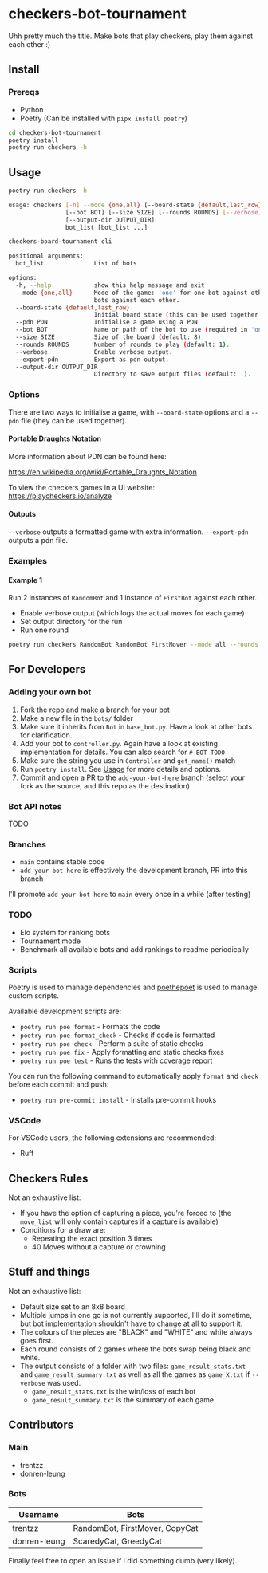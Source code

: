 # checkers-bot-tournament

Uhh pretty much the title. Make bots that play checkers, play them against each other :)

## Install

### Prereqs

- Python
- Poetry (Can be installed with `pipx install poetry`)

```bash
cd checkers-bot-tournament
poetry install
poetry run checkers -h
```

## Usage

```bash
poetry run checkers -h

usage: checkers [-h] --mode {one,all} [--board-state {default,last_row}] [--pdn PDN]
                [--bot BOT] [--size SIZE] [--rounds ROUNDS] [--verbose] [--export-pdn]
                [--output-dir OUTPUT_DIR]
                bot_list [bot_list ...]

checkers-board-tournament cli

positional arguments:
  bot_list              List of bots

options:
  -h, --help            show this help message and exit
  --mode {one,all}      Mode of the game: 'one' for one bot against others, 'all' for all
                        bots against each other.
  --board-state {default,last_row}
                        Initial board state (this can be used together with --pdn)
  --pdn PDN             Initialise a game using a PDN
  --bot BOT             Name or path of the bot to use (required in 'one' mode).
  --size SIZE           Size of the board (default: 8).
  --rounds ROUNDS       Number of rounds to play (default: 1).
  --verbose             Enable verbose output.
  --export-pdn          Export as pdn output.
  --output-dir OUTPUT_DIR
                        Directory to save output files (default: .).
```

### Options

There are two ways to initialise a game, with `--board-state` options and a `--pdn` file (they can be used together).

#### Portable Draughts Notation

More information about PDN can be found here:

<https://en.wikipedia.org/wiki/Portable_Draughts_Notation>

To view the checkers games in a UI website:
<https://playcheckers.io/analyze>

#### Outputs

`--verbose` outputs a formatted game with extra information.
`--export-pdn` outputs a pdn file.

### Examples

#### Example 1

Run 2 instances of `RandomBot` and 1 instance of `FirstBot` against each other.

- Enable verbose output (which logs the actual moves for each game)
- Set output directory for the run
- Run one round

```bash
poetry run checkers RandomBot RandomBot FirstMover --mode all --rounds 1 --verbose --output-dir output
```

## For Developers

### Adding your own bot

1. Fork the repo and make a branch for your bot
2. Make a new file in the `bots/` folder
3. Make sure it inherits from `Bot` in `base_bot.py`. Have a look at other bots for clarification.
4. Add your bot to `controller.py`. Again have a look at existing implementation for details. You can also search for `# BOT TODO`
5. Make sure the string you use in `Controller` and `get_name()` match
6. Run `poetry install`. See [Usage](#usage) for more details and options.
7. Commit and open a PR to the `add-your-bot-here` branch (select your fork as the source, and this repo as the destination)

### Bot API notes

TODO

### Branches

- `main` contains stable code
- `add-your-bot-here` is effectively the development branch, PR into this branch

I'll promote `add-your-bot-here` to `main` every once in a while (after testing)

### TODO

- Elo system for ranking bots
- Tournament mode
- Benchmark all available bots and add rankings to readme periodically

### Scripts

Poetry is used to manage dependencies and [poethepoet](https://pypi.org/project/poethepoet/) is used to manage custom scripts.

Available development scripts are:

- `poetry run poe format` - Formats the code
- `poetry run poe format_check` - Checks if code is formatted
- `poetry run poe check` - Perform a suite of static checks
- `poetry run poe fix` - Apply formatting and static checks fixes
- `poetry run poe test` - Runs the tests with coverage report

You can run the following command to automatically apply `format` and `check` before each commit and push:

- `poetry run pre-commit install` - Installs pre-commit hooks

### VSCode

For VSCode users, the following extensions are recommended:

- Ruff

## Checkers Rules

Not an exhaustive list:

- If you have the option of capturing a piece, you're forced to (the `move_list` will only contain captures if a capture is available)
- Conditions for a draw are:
  - Repeating the exact position 3 times
  - 40 Moves without a capture or crowning

## Stuff and things

Not an exhaustive list:

- Default size set to an 8x8 board
- Multiple jumps in one go is not currently supported, I'll do it sometime, but bot implementation shouldn't have to change at all to support it.
- The colours of the pieces are "BLACK" and "WHITE" and white always goes first.
- Each round consists of 2 games where the bots swap being black and white.
- The output consists of a folder with two files: `game_result_stats.txt` and `game_result_summary.txt` as well as all the games as `game_X.txt` if `--verbose` was used.
  - `game_result_stats.txt` is the win/loss of each bot
  - `game_result_summary.txt` is the summary of each game

## Contributors

### Main

- trentzz
- donren-leung

### Bots

| Username     | Bots                           |
| ------------ | ------------------------------ |
| trentzz      | RandomBot, FirstMover, CopyCat |
| donren-leung | ScaredyCat, GreedyCat          |

Finally feel free to open an issue if I did something dumb (very likely).

